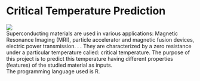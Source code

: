 # Critical Temperature Prediction
![](https://img.shields.io/badge/Code-R-informational?style=flat&logo=<LOGO_NAME>&logoColor=white&color=bc2b7b)  
Superconducting materials are used in various applications: Magnetic Resonance Imaging (MRI), particle
accelerator and magnetic fusion devices, electric power transmission. . . They are characterized by a zero
resistance under a particular temperature called: critical temperature. The purpose of this project is to
predict this temperature having different properties (features) of the studied material as inputs.  
The programming language used is R.
